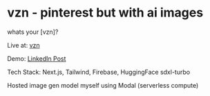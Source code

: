 # vzn - pinterest but with ai images

whats your [vzn]?

Live at: [vzn](https://www.vzn.world/)

Demo: [LinkedIn Post](https://www.linkedin.com/feed/update/urn:li:activity:7276472894128316417/)

Tech Stack: Next.js, Tailwind, Firebase, HuggingFace sdxl-turbo

Hosted image gen model myself using Modal (serverless compute)
